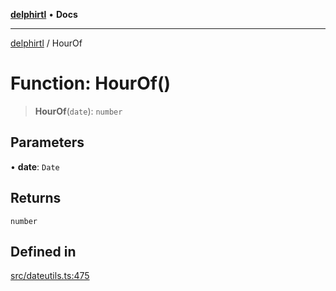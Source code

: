 [**delphirtl**](../README.md) • **Docs**

***

[delphirtl](../globals.md) / HourOf

# Function: HourOf()

> **HourOf**(`date`): `number`

## Parameters

• **date**: `Date`

## Returns

`number`

## Defined in

[src/dateutils.ts:475](https://github.com/chuacw/delphirtl/blob/d71b924f22790501bc0f05faa45f3a3158bae305/src/dateutils.ts#L475)
